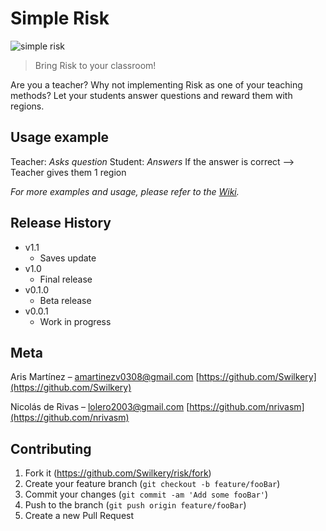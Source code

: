# Simple Risk
![simple risk](https://i.ibb.co/Zdn0qsT/57316-F7-F-8556-4-DF7-913-F-FC7-D7817-D59-F.jpg)
> Bring Risk to your classroom!

Are you a teacher? Why not implementing Risk as one of your teaching methods? Let your students answer questions and reward them with regions.

## Usage example

Teacher: *Asks question* 
Student: *Answers*
If the answer is correct --> Teacher gives them 1 region

_For more examples and usage, please refer to the [Wiki][wiki]._

## Release History

* v1.1
    * Saves update
* v1.0
    * Final release
* v0.1.0
    * Beta release
* v0.0.1
    * Work in progress

## Meta

Aris Martínez – amartinezv0308@gmail.com
[https://github.com/Swilkery](https://github.com/Swilkery)

Nicolás de Rivas – lolero2003@gmail.com
[https://github.com/nrivasm](https://github.com/nrivasm)

## Contributing

1. Fork it (<https://github.com/Swilkery/risk/fork>)
2. Create your feature branch (`git checkout -b feature/fooBar`)
3. Commit your changes (`git commit -am 'Add some fooBar'`)
4. Push to the branch (`git push origin feature/fooBar`)
5. Create a new Pull Request

<!-- Markdown link & img dfn's -->
[wiki]: https://github.com/Swilkery/risk/wiki
